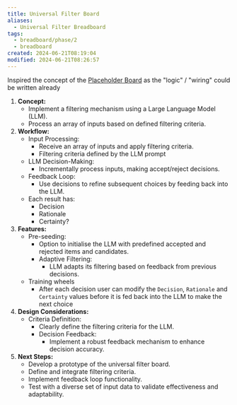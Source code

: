 ```yaml
---
title: Universal Filter Board
aliases:
  - Universal Filter Breadboard
tags:
  - breadboard/phase/2
  - breadboard
created: 2024-06-21T08:19:04
modified: 2024-06-21T08:26:57
---
```


Inspired the concept of the [Placeholder Board](projects/Breadboard/Phase%202/boards/Placeholder%20Board.md) as the "logic" / "wiring" could be written already

1. **Concept:**
	- Implement a filtering mechanism using a Large Language Model (LLM).
	- Process an array of inputs based on defined filtering criteria.
2. **Workflow:**
	- Input Processing:
		- Receive an array of inputs and apply filtering criteria.
		- Filtering criteria defined by the LLM prompt
	- LLM Decision-Making:
		- Incrementally process inputs, making accept/reject decisions.
	- Feedback Loop:
		- Use decisions to refine subsequent choices by feeding back into the LLM.
	- Each result has:
		- Decision
		- Rationale
		- Certainty?
1. **Features:**
	- Pre-seeding:
		- Option to initialise the LLM with predefined accepted and rejected items and candidates.
		- Adaptive Filtering:
			- LLM adapts its filtering based on feedback from previous decisions.
	- Training wheels
		- After each decision user can modify the `Decision`, `Rationale` and `Certainty` values before it is fed back into the LLM to make the next choice
2. **Design Considerations:**
	- Criteria Definition:
		- Clearly define the filtering criteria for the LLM.
		- Decision Feedback:
			- Implement a robust feedback mechanism to enhance decision accuracy.
3. **Next Steps:**
	- Develop a prototype of the universal filter board.
	- Define and integrate filtering criteria.
	- Implement feedback loop functionality.
	- Test with a diverse set of input data to validate effectiveness and adaptability.
